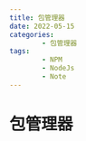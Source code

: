 ```yaml
---
title: 包管理器
date: 2022-05-15
categories:
        - 包管理器
tags:
        - NPM
        - NodeJs
        - Note
---
```


# 包管理器
